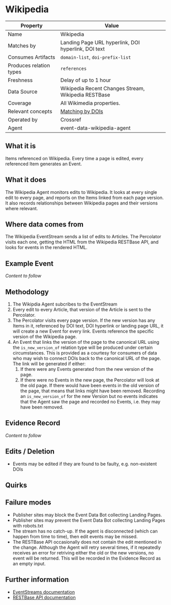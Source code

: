 # Wikipedia

| Property                  | Value          |
|---------------------------|----------------|
| Name                      | Wikipedia |
| Matches by                | Landing Page URL hyperlink, DOI hyperlink, DOI text |
| Consumes Artifacts        | `domain-list`, `doi-prefix-list` |
| Produces relation types   | `references` |
| Freshness                 | Delay of up to 1 hour |
| Data Source               | Wikipedia Recent Changes Stream, Wikipedia RESTBase |
| Coverage                  | All Wikimedia properties. |
| Relevant concepts         | [Matching by DOIs](#concept-matching-dois)|
| Operated by               | Crossref |
| Agent                     | event-data-wikipedia-agent |

## What it is

Items referenced on Wikipedia. Every time a page is edited, every referenced Item generates an Event. 

## What it does


The Wikipedia Agent monitors edits to Wikipedia. It looks at every single edit to every page, and reports on the Items linked from each page version. It also records relationships between Wikipedia pages and their versions where relevant.

## Where data comes from

The Wikipedia EventStream sends a list of edits to Articles. The Percolator visits each one, getting the HTML from the Wikipedia RESTBase API, and looks for events in the rendered HTML.

## Example Event

*Content to follow*

## Methodology

1. The Wikipdia Agent subcribes to the EventStream
2. Every edit to every Article, that version of the Article is sent to the Percolator.
3. The Percolator visits every page version. If the new version has any Items in it, referenced by DOI text, DOI hyperlink or landing page URL, it will create a new Event for every link. Events reference the specific version of the Wikipedia page.
4. An Event that links the version of the page to the canonical URL using the `is_new_version_of` relation type will be produced under certain circumstances. This is provided as a courtesy for consumers of data who may wish to connect DOIs back to the canonical URL of the page. The link will be generated if either:
    1. If there were any Events generated from the new version of the page.
    2. If there were no Events in the new page, the Percolator will look at the old page. If there would have been events in the old version of the page, that means that links might have been removed. Recording an `is_new_version_of` for the new Version but no events indicates that the Agent saw the page and recorded no Events, i.e. they may have been removed.

## Evidence Record

*Content to follow*

## Edits / Deletion

 - Events may be edited if they are found to be faulty, e.g. non-existent DOIs

## Quirks

## Failure modes

 - Publisher sites may block the Event Data Bot collecting Landing Pages.
 - Publisher sites may prevent the Event Data Bot collecting Landing Pages with robots.txt
 - The stream has no catch-up. If the agent is disconnected (which can happen from time to time), then edit events may be missed.
 - The RESTBase API occasionally does not contain the edit mentioned in the change. Although the Agent will retry several times, if it repeatedly receives an error for retriving either the old or the new versions, no event will be returned. This will be recorded in the Evidence Record as an empty input.

## Further information

 - [EventStreams documentation](https://wikitech.wikimedia.org/wiki/EventStreams)
 - [RESTBase API documentation](https://www.mediawiki.org/wiki/RESTBase)
